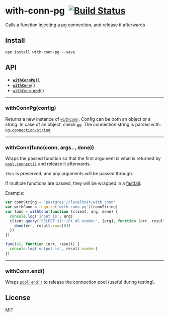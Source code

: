 # with-conn-pg&nbsp;&nbsp;[![Build Status](https://travis-ci.org/mcollina/with-conn-pg.svg)](https://travis-ci.org/mcollina/with-conn-pg)


Calls a function injecting a pg connection, and release it afterwards

## Install

```
npm install with-conn-pg --save
```

<a name="api"></a>
## API

  * <a href="#factory"><code><b>withConnPg()</b></code></a>
  * <a href="#withConn"><code><b>withConn()</b></code></a>
  * <a href="#end"><code>withConn.<b>end()</b></code></a>

-------------------------------------------------------

<a name="factory"></a>
### withConnPg(config)

Returns a new instance of [`withConn`](#withConn).
Config can be both an object or a string. In case of an object, check
[`pg`](https://www.npmjs.com/package/pg). The connection string is
parsed with:
[`pg-connection-string`](https://www.npmjs.com/package/pg-connection-string).

-------------------------------------------------------

<a name="withConn"></a>
### withConn(func(conn, args.., done))

Wraps the passed function so that the first argument is what is
returned by
[`pool.connect()`](https://www.npmjs.com/package/pg) and release it afterwards.

`this` is preserved, and any arguments will be passed through.

If multiple functions are passed, they will be wrapped in a
[fastfall](http://npm.im/fastfall).

Example:

```js
var connString = 'postgres://localhost/with_conn'
var withConn = require('with-conn-pg')(connString)
var func = withConn(function (client, arg, done) {
  console.log('input is', arg)
  client.query('SELECT $1::int AS number', [arg], function (err, result) {
    done(err, result.rows[0])
  })
})

func(42, function (err, result) {
  console.log('output is', result.number)
})
```

-------------------------------------------------------

<a name="end"></a>
### withConn.end()

Wraps [`pool.end()`](https://www.npmjs.com/package/pg) to release the
connection pool (useful during testing).

## License

MIT

